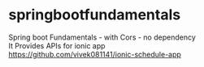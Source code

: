 # springbootfundamentals
Spring boot Fundamentals - with Cors - no dependency <br>
It Provides APIs for ionic app <br>
https://github.com/vivek081141/ionic-schedule-app
